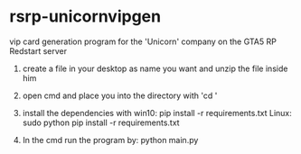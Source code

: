 # rsrp-unicornvipgen
vip card generation program for the 'Unicorn' company on the GTA5 RP Redstart server

1. create a file in your desktop as name you want and unzip the file inside him

2. open cmd and place you into the directory with 'cd '

3. install the dependencies with
  win10:
    pip install -r requirements.txt
  Linux:
    sudo python pip install -r requirements.txt
    
4. In the cmd run the program by:
    python main.py
